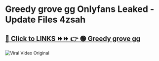 
 # Greedy grove gg Onlyfans Leaked - Update Files 4zsah

## <h2><a href="https://clipsfans.com/Greedy_grove_gg&ref=git">🔗 Click to LINKS ⏩⏩ 👉 🟢 Greedy grove gg </a></h2>

<a href="https://clipsfans.com/Greedy_grove_gg&ref=git" rel="nofollow" data-target="animated-image.originalLink"><img src="https://i.ibb.co.com/xMMVF88/686577567.gif" alt="Viral Video Original" style="max-width: 100%; display: inline-block;" data-target="animated-image.originalImage"></a>

